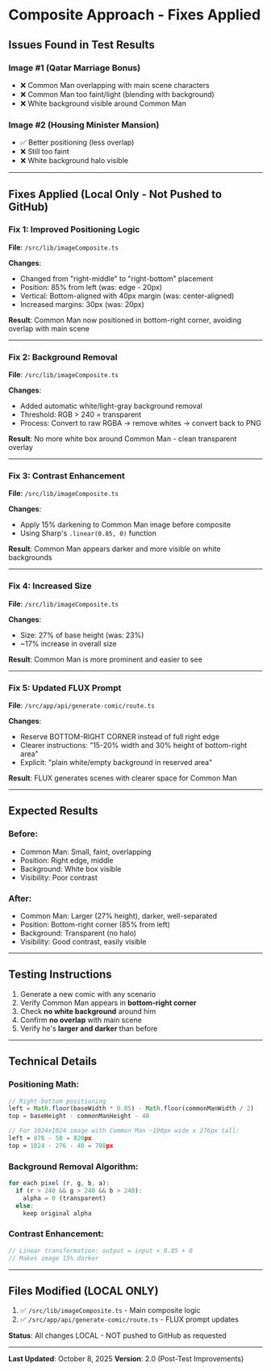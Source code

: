 # Composite Approach - Fixes Applied

## Issues Found in Test Results

### Image #1 (Qatar Marriage Bonus)
- ❌ Common Man overlapping with main scene characters
- ❌ Common Man too faint/light (blending with background)
- ❌ White background visible around Common Man

### Image #2 (Housing Minister Mansion)
- ✅ Better positioning (less overlap)
- ❌ Still too faint
- ❌ White background halo visible

---

## Fixes Applied (Local Only - Not Pushed to GitHub)

### Fix 1: Improved Positioning Logic
**File**: `/src/lib/imageComposite.ts`

**Changes**:
- Changed from "right-middle" to "right-bottom" placement
- Position: 85% from left (was: edge - 20px)
- Vertical: Bottom-aligned with 40px margin (was: center-aligned)
- Increased margins: 30px (was: 20px)

**Result**: Common Man now positioned in bottom-right corner, avoiding overlap with main scene

---

### Fix 2: Background Removal
**File**: `/src/lib/imageComposite.ts`

**Changes**:
- Added automatic white/light-gray background removal
- Threshold: RGB > 240 = transparent
- Process: Convert to raw RGBA → remove whites → convert back to PNG

**Result**: No more white box around Common Man - clean transparent overlay

---

### Fix 3: Contrast Enhancement
**File**: `/src/lib/imageComposite.ts`

**Changes**:
- Apply 15% darkening to Common Man image before composite
- Using Sharp's `.linear(0.85, 0)` function

**Result**: Common Man appears darker and more visible on white backgrounds

---

### Fix 4: Increased Size
**File**: `/src/lib/imageComposite.ts`

**Changes**:
- Size: 27% of base height (was: 23%)
- ~17% increase in overall size

**Result**: Common Man is more prominent and easier to see

---

### Fix 5: Updated FLUX Prompt
**File**: `/src/app/api/generate-comic/route.ts`

**Changes**:
- Reserve BOTTOM-RIGHT CORNER instead of full right edge
- Clearer instructions: "15-20% width and 30% height of bottom-right area"
- Explicit: "plain white/empty background in reserved area"

**Result**: FLUX generates scenes with clearer space for Common Man

---

## Expected Results

### Before:
- Common Man: Small, faint, overlapping
- Position: Right edge, middle
- Background: White box visible
- Visibility: Poor contrast

### After:
- Common Man: Larger (27% height), darker, well-separated
- Position: Bottom-right corner (85% from left)
- Background: Transparent (no halo)
- Visibility: Good contrast, easily visible

---

## Testing Instructions

1. Generate a new comic with any scenario
2. Verify Common Man appears in **bottom-right corner**
3. Check **no white background** around him
4. Confirm **no overlap** with main scene
5. Verify he's **larger and darker** than before

---

## Technical Details

### Positioning Math:
```javascript
// Right-bottom positioning
left = Math.floor(baseWidth * 0.85) - Math.floor(commonManWidth / 2)
top = baseHeight - commonManHeight - 40

// For 1024x1024 image with Common Man ~100px wide x 276px tall:
left ≈ 870 - 50 = 820px
top ≈ 1024 - 276 - 40 = 708px
```

### Background Removal Algorithm:
```javascript
for each pixel (r, g, b, a):
  if (r > 240 && g > 240 && b > 240):
    alpha = 0 (transparent)
  else:
    keep original alpha
```

### Contrast Enhancement:
```javascript
// Linear transformation: output = input × 0.85 + 0
// Makes image 15% darker
```

---

## Files Modified (LOCAL ONLY)

1. ✅ `/src/lib/imageComposite.ts` - Main composite logic
2. ✅ `/src/app/api/generate-comic/route.ts` - FLUX prompt updates

**Status**: All changes LOCAL - NOT pushed to GitHub as requested

---

**Last Updated**: October 8, 2025
**Version**: 2.0 (Post-Test Improvements)
